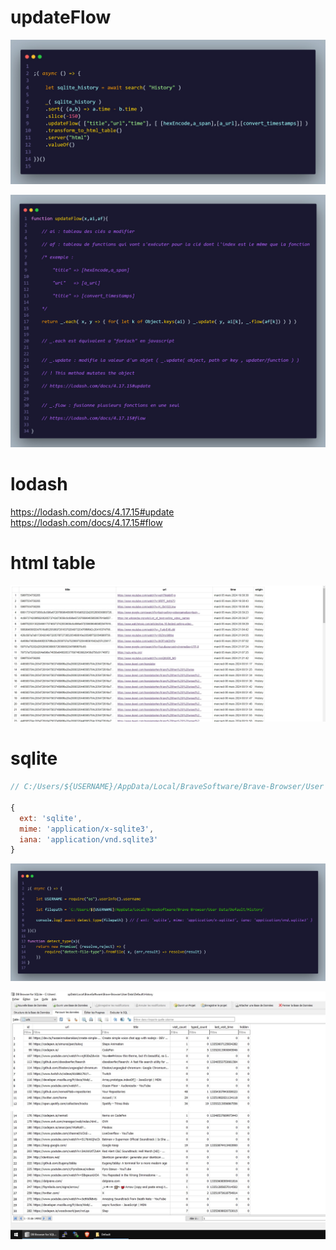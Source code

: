 # updateFlow

![](https://github.com/nemo6/updateFlow/blob/main/img/d.jpg)

![](https://github.com/nemo6/updateFlow/blob/main/img/g.jpg)

# lodash

https://lodash.com/docs/4.17.15#update
https://lodash.com/docs/4.17.15#flow

# html table

![](https://github.com/nemo6/updateFlow/blob/main/img/c.jpg)

# sqlite

```js
// C:/Users/${USERNAME}/AppData/Local/BraveSoftware/Brave-Browser/User Data/Default/History

{                                                                                                                                                  
  ext: 'sqlite',                                                                                                                                   
  mime: 'application/x-sqlite3',                                                                                                                   
  iana: 'application/vnd.sqlite3'                                                                                                                  
}
```

![](https://github.com/nemo6/updateFlow/blob/main/img/f.jpg)

![](https://github.com/nemo6/updateFlow/blob/main/img/a.jpg)
